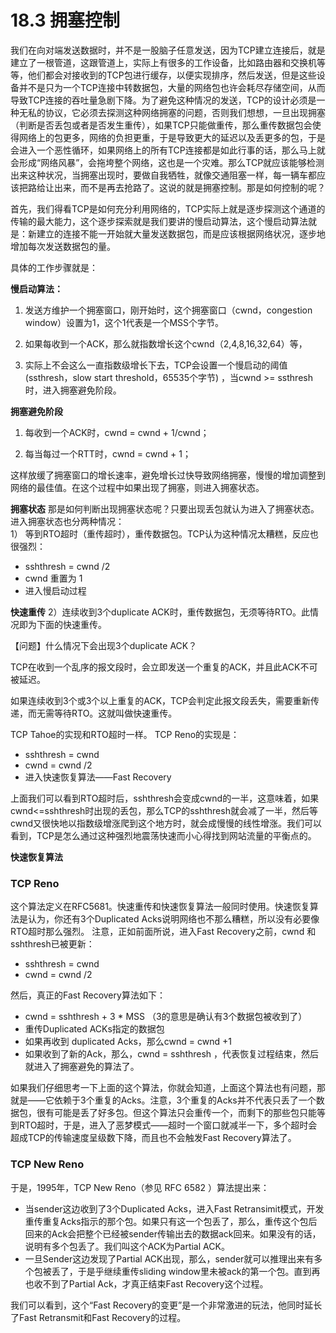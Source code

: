 # 18.3 拥塞控制

我们在向对端发送数据时，并不是一股脑子任意发送，因为TCP建立连接后，就是建立了一根管道，这跟管道上，实际上有很多的工作设备，比如路由器和交换机等等，他们都会对接收到的TCP包进行缓存，以便实现排序，然后发送，但是这些设备并不是只为一个TCP连接中转数据包，大量的网络包也许会耗尽存储空间，从而导致TCP连接的吞吐量急剧下降。为了避免这种情况的发送，TCP的设计必须是一种无私的协议，它必须去探测这种网络拥塞的问题，否则我们想想，一旦出现拥塞（判断是否丢包或者是否发生重传），如果TCP只能做重传，那么重传数据包会使得网络上的包更多，网络的负担更重，于是导致更大的延迟以及丢更多的包，于是会进入一个恶性循环，如果网络上的所有TCP连接都是如此行事的话，那么马上就会形成“网络风暴”，会拖垮整个网络，这也是一个灾难。那么TCP就应该能够检测出来这种状况，当拥塞出现时，要做自我牺牲，就像交通阻塞一样，每一辆车都应该把路给让出来，而不是再去抢路了。这说的就是拥塞控制。那是如何控制的呢？  

首先，我们得看TCP是如何充分利用网络的，TCP实际上就是逐步探测这个通道的传输的最大能力，这个逐步探索就是我们要讲的慢启动算法，这个慢启动算法就是：新建立的连接不能一开始就大量发送数据包，而是应该根据网络状况，逐步地增加每次发送数据包的量。

具体的工作步骤就是：

**慢启动算法：**
1. 发送方维护一个拥塞窗口，刚开始时，这个拥塞窗口（cwnd，congestion window）设置为1，这个1代表是一个MSS个字节。

2. 如果每收到一个ACK，那么就指数增长这个cwnd（2,4,8,16,32,64）等，

3. 实际上不会这么一直指数级增长下去，TCP会设置一个慢启动的阈值(ssthresh，slow start threshold，65535个字节) ，当cwnd >= ssthresh时，进入拥塞避免阶段。

**拥塞避免阶段**

1. 每收到一个ACK时，cwnd = cwnd + 1/cwnd；

2. 每当每过一个RTT时，cwnd = cwnd + 1；

这样放缓了拥塞窗口的增长速率，避免增长过快导致网络拥塞，慢慢的增加调整到网络的最佳值。在这个过程中如果出现了拥塞，则进入拥塞状态。

**拥塞状态**
那是如何判断出现拥塞状态呢？只要出现丢包就认为进入了拥塞状态。进入拥塞状态也分两种情况：  
1） 等到RTO超时（重传超时），重传数据包。TCP认为这种情况太糟糕，反应也很强烈：
* sshthresh =  cwnd /2
* cwnd 重置为 1
* 进入慢启动过程

**快速重传**
2）连续收到3个duplicate ACK时，重传数据包，无须等待RTO。此情况即为下面的快速重传。

【问题】什么情况下会出现3个duplicate ACK？

TCP在收到一个乱序的报文段时，会立即发送一个重复的ACK，并且此ACK不可被延迟。

如果连续收到3个或3个以上重复的ACK，TCP会判定此报文段丢失，需要重新传递，而无需等待RTO。这就叫做快速重传。

TCP Tahoe的实现和RTO超时一样。
TCP Reno的实现是：
* sshthresh = cwnd
*  cwnd = cwnd /2
* 进入快速恢复算法——Fast Recovery

上面我们可以看到RTO超时后，sshthresh会变成cwnd的一半，这意味着，如果cwnd<=sshthresh时出现的丢包，那么TCP的sshthresh就会减了一半，然后等cwnd又很快地以指数级增涨爬到这个地方时，就会成慢慢的线性增涨。我们可以看到，TCP是怎么通过这种强烈地震荡快速而小心得找到网站流量的平衡点的。

**快速恢复算法**

### TCP Reno

这个算法定义在RFC5681。快速重传和快速恢复算法一般同时使用。快速恢复算法是认为，你还有3个Duplicated Acks说明网络也不那么糟糕，所以没有必要像RTO超时那么强烈。 注意，正如前面所说，进入Fast Recovery之前，cwnd 和 sshthresh已被更新：

* sshthresh = cwnd
* cwnd = cwnd /2

然后，真正的Fast Recovery算法如下：

* cwnd = sshthresh  + 3 * MSS （3的意思是确认有3个数据包被收到了）
* 重传Duplicated ACKs指定的数据包
* 如果再收到 duplicated Acks，那么cwnd = cwnd +1
* 如果收到了新的Ack，那么，cwnd = sshthresh ，代表恢复过程结束，然后就进入了拥塞避免的算法了。

如果我们仔细思考一下上面的这个算法，你就会知道，上面这个算法也有问题，那就是——它依赖于3个重复的Acks。注意，3个重复的Acks并不代表只丢了一个数据包，很有可能是丢了好多包。但这个算法只会重传一个，而剩下的那些包只能等到RTO超时，于是，进入了恶梦模式——超时一个窗口就减半一下，多个超时会超成TCP的传输速度呈级数下降，而且也不会触发Fast Recovery算法了。

### TCP New Reno

于是，1995年，TCP New Reno（参见 RFC 6582 ）算法提出来：
* 当sender这边收到了3个Duplicated Acks，进入Fast Retransimit模式，开发重传重复Acks指示的那个包。如果只有这一个包丢了，那么，重传这个包后回来的Ack会把整个已经被sender传输出去的数据ack回来。如果没有的话，说明有多个包丢了。我们叫这个ACK为Partial ACK。
* 一旦Sender这边发现了Partial ACK出现，那么，sender就可以推理出来有多个包被丢了，于是乎继续重传sliding window里未被ack的第一个包。直到再也收不到了Partial Ack，才真正结束Fast Recovery这个过程。

我们可以看到，这个“Fast Recovery的变更”是一个非常激进的玩法，他同时延长了Fast Retransmit和Fast Recovery的过程。